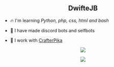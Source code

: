 <h2 align="center">DwifteJB</h2>

* 🔥 I'm learning *Python, php, css, html and bash*

* 👏 I have made discord bots and selfbots
* 🎉 I work with [CrafterPika](https://GitHub.com/CrafterPika)

<p align  = "center"><img src = "https://github-readme-stats.vercel.app/api?username=dwiftejb&count_private=true&count_forked=true&show_icons=true&&theme=algolia"> </p>
<p align  = "center"><img src="https://github-readme-stats.vercel.app/api/top-langs/?username=DwifteJB&count_private=true"></p>
